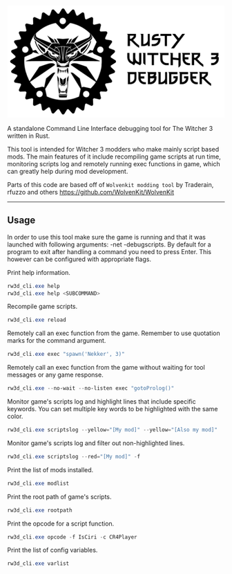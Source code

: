 <img src="./docs/banner_transparent.png" alt="Logo" width="600"/>

A standalone Command Line Interface debugging tool for The Witcher 3 written in Rust.

This tool is intended for Witcher 3 modders who make mainly script based mods.
The main features of it include recompiling game scripts at run time, monitoring scripts log and remotely running exec functions in game, which can greatly help during mod development.

Parts of this code are based off of `Wolvenkit modding tool` by Traderain, rfuzzo and others
https://github.com/WolvenKit/WolvenKit

---


## Usage

In order to use this tool make sure the game is running and that it was launched with following arguments: -net -debugscripts.
By default for a program to exit after handling a command you need to press Enter. This however can be configured with appropriate flags.

Print help information.
```ps1
rw3d_cli.exe help
rw3d_cli.exe help <SUBCOMMAND>
```

Recompile game scripts.
```ps1
rw3d_cli.exe reload
```

Remotely call an exec function from the game. Remember to use quotation marks for the command argument.
```ps1
rw3d_cli.exe exec "spawn('Nekker', 3)"
```

Remotely call an exec function from the game without waiting for tool messages or any game response.
```ps1
rw3d_cli.exe --no-wait --no-listen exec "gotoProlog()"
```

Monitor game's scripts log and highlight lines that include specific keywords. You can set multiple key words to be highlighted with the same color.
```ps1
rw3d_cli.exe scriptslog --yellow="[My mod]" --yellow="[Also my mod]"
```

Monitor game's scripts log and filter out non-highlighted lines.
```ps1
rw3d_cli.exe scriptslog --red="[My mod]" -f
```

Print the list of mods installed.
```ps1
rw3d_cli.exe modlist
```

Print the root path of game's scripts.
```ps1
rw3d_cli.exe rootpath
```

Print the opcode for a script function.
```ps1
rw3d_cli.exe opcode -f IsCiri -c CR4Player
```

Print the list of config variables.
```ps1
rw3d_cli.exe varlist
```
